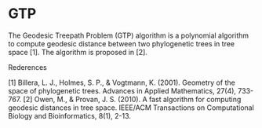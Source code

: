 # GTP
The Geodesic Treepath Problem (GTP) algorithm is a polynomial algorithm to compute geodesic distance between two phylogenetic trees in tree space [1]. The algorithm is proposed in [2].

Rederences

[1] Billera, L. J., Holmes, S. P., & Vogtmann, K. (2001). Geometry of the space of phylogenetic trees. Advances in Applied Mathematics, 27(4), 733-767.
[2] Owen, M., & Provan, J. S. (2010). A fast algorithm for computing geodesic distances in tree space. IEEE/ACM Transactions on Computational Biology and Bioinformatics, 8(1), 2-13.

